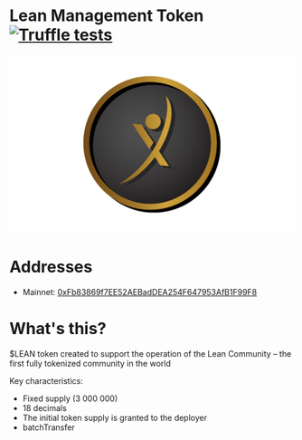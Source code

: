 # Lean Management Token [![Truffle tests](https://github.com/StudentCoinTeam/lean-erc20/actions/workflows/truffle.yml/badge.svg)](https://github.com/StudentCoinTeam/lean-erc20/actions/workflows/truffle.yml)

![](assets/logo.png)

# Addresses
- Mainnet: [0xFb83869f7EE52AEBadDEA254F647953AfB1F99F8](https://etherscan.io/address/0xFb83869f7EE52AEBadDEA254F647953AfB1F99F8)

# What's this?
$LEAN token created to support the operation of the Lean Community – the first fully tokenized community in the world

Key characteristics:

- Fixed supply (3 000 000)
- 18 decimals
- The initial token supply is granted to the deployer
- batchTransfer
